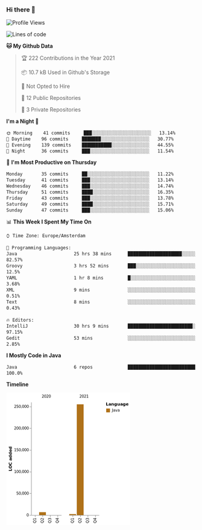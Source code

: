 ### Hi there 👋


<!--START_SECTION:waka-->
![Profile Views](http://img.shields.io/badge/Profile%20Views-4-blue)

![Lines of code](https://img.shields.io/badge/From%20Hello%20World%20I%27ve%20Written-264010%20lines%20of%20code-blue)

**🐱 My Github Data** 

> 🏆 222 Contributions in the Year 2021
 > 
> 📦 10.7 kB Used in Github's Storage 
 > 
> 🚫 Not Opted to Hire
 > 
> 📜 12 Public Repositories 
 > 
> 🔑 3 Private Repositories  
 > 
**I'm a Night 🦉** 

```text
🌞 Morning    41 commits     ███░░░░░░░░░░░░░░░░░░░░░░   13.14% 
🌆 Daytime    96 commits     ███████░░░░░░░░░░░░░░░░░░   30.77% 
🌃 Evening    139 commits    ███████████░░░░░░░░░░░░░░   44.55% 
🌙 Night      36 commits     ███░░░░░░░░░░░░░░░░░░░░░░   11.54%

```
📅 **I'm Most Productive on Thursday** 

```text
Monday       35 commits     ██░░░░░░░░░░░░░░░░░░░░░░░   11.22% 
Tuesday      41 commits     ███░░░░░░░░░░░░░░░░░░░░░░   13.14% 
Wednesday    46 commits     ███░░░░░░░░░░░░░░░░░░░░░░   14.74% 
Thursday     51 commits     ████░░░░░░░░░░░░░░░░░░░░░   16.35% 
Friday       43 commits     ███░░░░░░░░░░░░░░░░░░░░░░   13.78% 
Saturday     49 commits     ████░░░░░░░░░░░░░░░░░░░░░   15.71% 
Sunday       47 commits     ███░░░░░░░░░░░░░░░░░░░░░░   15.06%

```


📊 **This Week I Spent My Time On** 

```text
⌚︎ Time Zone: Europe/Amsterdam

💬 Programming Languages: 
Java                     25 hrs 38 mins      ████████████████████░░░░░   82.57% 
Groovy                   3 hrs 52 mins       ███░░░░░░░░░░░░░░░░░░░░░░   12.5% 
YAML                     1 hr 8 mins         █░░░░░░░░░░░░░░░░░░░░░░░░   3.68% 
XML                      9 mins              ░░░░░░░░░░░░░░░░░░░░░░░░░   0.51% 
Text                     8 mins              ░░░░░░░░░░░░░░░░░░░░░░░░░   0.43%

🔥 Editors: 
IntelliJ                 30 hrs 9 mins       ████████████████████████░   97.15% 
Gedit                    53 mins             ░░░░░░░░░░░░░░░░░░░░░░░░░   2.85%

```

**I Mostly Code in Java** 

```text
Java                     6 repos             █████████████████████████   100.0%

```


**Timeline**

![Chart not found](https://raw.githubusercontent.com/powercasgamer/powercasgamer/master/charts/bar_graph.png) 


<!--END_SECTION:waka-->
